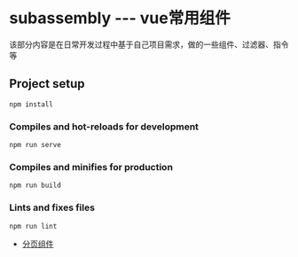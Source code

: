 # subassembly --- vue常用组件
该部分内容是在日常开发过程中基于自己项目需求，做的一些组件、过滤器、指令等

## Project setup
```
npm install
```

### Compiles and hot-reloads for development
```
npm run serve
```

### Compiles and minifies for production
```
npm run build
```

### Lints and fixes files
```
npm run lint
```
+ [ 分页组件 ](https://github.com/fremember/vueDemos/tree/master/subassembly)
